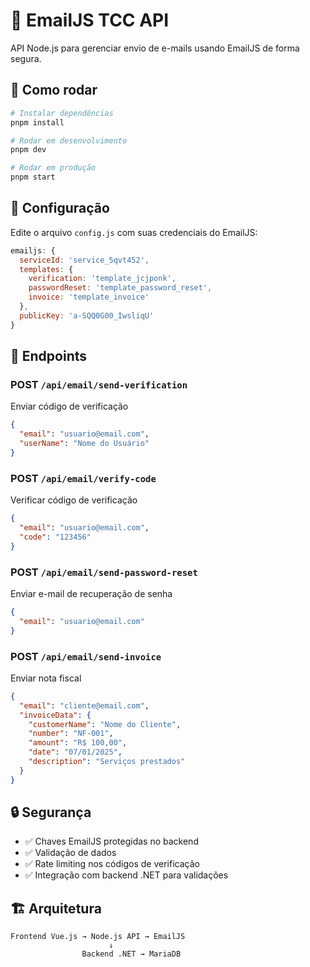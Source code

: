 # 📧 EmailJS TCC API

API Node.js para gerenciar envio de e-mails usando EmailJS de forma segura.

## 🚀 Como rodar

```bash
# Instalar dependências
pnpm install

# Rodar em desenvolvimento
pnpm dev

# Rodar em produção
pnpm start
```

## 🔧 Configuração

Edite o arquivo `config.js` com suas credenciais do EmailJS:

```javascript
emailjs: {
  serviceId: 'service_5qvt452',
  templates: {
    verification: 'template_jcjponk',
    passwordReset: 'template_password_reset',
    invoice: 'template_invoice'
  },
  publicKey: 'a-SQQ0G00_IwsliqU'
}
```

## 📡 Endpoints

### POST `/api/email/send-verification`
Enviar código de verificação

```json
{
  "email": "usuario@email.com",
  "userName": "Nome do Usuário"
}
```

### POST `/api/email/verify-code`
Verificar código de verificação

```json
{
  "email": "usuario@email.com",
  "code": "123456"
}
```

### POST `/api/email/send-password-reset`
Enviar e-mail de recuperação de senha

```json
{
  "email": "usuario@email.com"
}
```

### POST `/api/email/send-invoice`
Enviar nota fiscal

```json
{
  "email": "cliente@email.com",
  "invoiceData": {
    "customerName": "Nome do Cliente",
    "number": "NF-001",
    "amount": "R$ 100,00",
    "date": "07/01/2025",
    "description": "Serviços prestados"
  }
}
```

## 🔒 Segurança

- ✅ Chaves EmailJS protegidas no backend
- ✅ Validação de dados
- ✅ Rate limiting nos códigos de verificação
- ✅ Integração com backend .NET para validações

## 🏗️ Arquitetura

```
Frontend Vue.js → Node.js API → EmailJS
                      ↓
                Backend .NET → MariaDB
```



